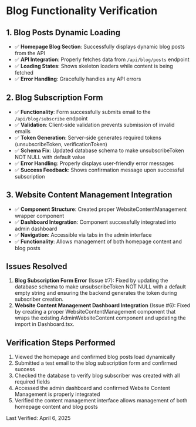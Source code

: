 # Blog Functionality Verification

## 1. Blog Posts Dynamic Loading
- ✅ **Homepage Blog Section**: Successfully displays dynamic blog posts from the API
- ✅ **API Integration**: Properly fetches data from `/api/blog/posts` endpoint
- ✅ **Loading States**: Shows skeleton loaders while content is being fetched
- ✅ **Error Handling**: Gracefully handles any API errors

## 2. Blog Subscription Form
- ✅ **Functionality**: Form successfully submits email to the `/api/blog/subscribe` endpoint
- ✅ **Validation**: Client-side validation prevents submission of invalid emails
- ✅ **Token Generation**: Server-side generates required tokens (unsubscribeToken, verificationToken)
- ✅ **Schema Fix**: Updated database schema to make unsubscribeToken NOT NULL with default value
- ✅ **Error Handling**: Properly displays user-friendly error messages
- ✅ **Success Feedback**: Shows confirmation message upon successful subscription

## 3. Website Content Management Integration
- ✅ **Component Structure**: Created proper WebsiteContentManagement wrapper component
- ✅ **Dashboard Integration**: Component successfully integrated into admin dashboard
- ✅ **Navigation**: Accessible via tabs in the admin interface
- ✅ **Functionality**: Allows management of both homepage content and blog posts

## Issues Resolved
1. **Blog Subscription Form Error** (Issue #7): Fixed by updating the database schema to make unsubscribeToken NOT NULL with a default empty string and ensuring the backend generates the token during subscriber creation.
2. **Website Content Management Dashboard Integration** (Issue #6): Fixed by creating a proper WebsiteContentManagement component that wraps the existing AdminWebsiteContent component and updating the import in Dashboard.tsx.

## Verification Steps Performed
1. Viewed the homepage and confirmed blog posts load dynamically
2. Submitted a test email to the blog subscription form and confirmed success
3. Checked the database to verify blog subscriber was created with all required fields
4. Accessed the admin dashboard and confirmed Website Content Management is properly integrated
5. Verified the content management interface allows management of both homepage content and blog posts

Last Verified: April 6, 2025
